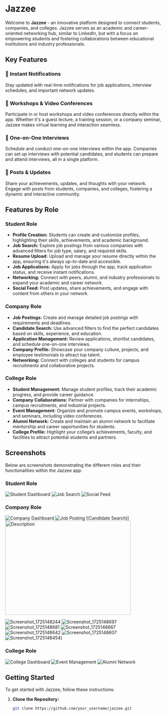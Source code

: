 # Jazzee

Welcome to **Jazzee** - an innovative platform designed to connect students, companies, and colleges. Jazzee serves as an academic and career-oriented networking hub, similar to LinkedIn, but with a focus on empowering students and fostering collaborations between educational institutions and industry professionals.

## Key Features

### 🔔 Instant Notifications
Stay updated with real-time notifications for job applications, interview schedules, and important network updates.

### 🎥 Workshops & Video Conferences
Participate in or host workshops and video conferences directly within the app. Whether it's a guest lecture, a training session, or a company seminar, Jazzee makes virtual learning and interaction seamless.

### 💼 One-on-One Interviews
Schedule and conduct one-on-one interviews within the app. Companies can set up interviews with potential candidates, and students can prepare and attend interviews, all in a single platform.

### 📝 Posts & Updates
Share your achievements, updates, and thoughts with your network. Engage with posts from students, companies, and colleges, fostering a dynamic and interactive community.

## Features by Role

### Student Role
- **Profile Creation:** Students can create and customize profiles, highlighting their skills, achievements, and academic background.
- **Job Search:** Explore job postings from various companies with advanced filters for job type, salary, and required skills.
- **Resume Upload:** Upload and manage your resume directly within the app, ensuring it's always up-to-date and accessible.
- **Job Applications:** Apply for jobs through the app, track application status, and receive instant notifications.
- **Networking:** Connect with peers, alumni, and industry professionals to expand your academic and career network.
- **Social Feed:** Post updates, share achievements, and engage with content from others in your network.

### Company Role
- **Job Postings:** Create and manage detailed job postings with requirements and deadlines.
- **Candidate Search:** Use advanced filters to find the perfect candidates based on skills, experience, and education.
- **Application Management:** Review applications, shortlist candidates, and schedule one-on-one interviews.
- **Company Profile:** Showcase your company culture, projects, and employee testimonials to attract top talent.
- **Networking:** Connect with colleges and students for campus recruitments and collaborative projects.

### College Role
- **Student Management:** Manage student profiles, track their academic progress, and provide career guidance.
- **Company Collaborations:** Partner with companies for internships, campus recruitments, and industrial projects.
- **Event Management:** Organize and promote campus events, workshops, and seminars, including video conferences.
- **Alumni Network:** Create and maintain an alumni network to facilitate mentorship and career opportunities for students.
- **College Profile:** Highlight your college’s achievements, faculty, and facilities to attract potential students and partners.

## Screenshots

Below are screenshots demonstrating the different roles and their functionalities within the Jazzee app:

### Student Role
![Student Dashboard](path_to_student_dashboard_image)
![Job Search](path_to_job_search_image)
![Social Feed](path_to_social_feed_image)

### Company Role
![Company Dashboard](path_to_company_dashboard_image)
![Job Posting](path_to_job_posting_image)
![Candidate Search](<img src="![Screenshot_1725148289](https://github.com/user-attachments/assets/08b30756-6052-4179-b80e-a27a63d1fe94)" alt="Description" width="400" height="300"/>

![Screenshot_1725148244](https://github.com/user-attachments/assets/1c1a5412-a9ab-4766-8e2d-dc04b2275ed7)
![Screenshot_1725148697](https://github.com/user-attachments/assets/f1dc8371-f9c8-4618-879b-35929a70bd3c)
![Screenshot_1725148681](https://github.com/user-attachments/assets/fd3e84c4-2d87-45d2-97c6-b66c03a32394)
![Screenshot_1725148667](https://github.com/user-attachments/assets/9166c84b-1c7f-4a8d-8b5f-c9ecc92a707d)
![Screenshot_1725148642](https://github.com/user-attachments/assets/8a110b6c-3d79-4c02-9916-3f024abaeacf)
![Screenshot_1725148607](https://github.com/user-attachments/assets/0a57b3b0-b51d-4f40-b1d5-6ead3a84ba5d)
![Screenshot_1725148454](https://github.com/user-attachments/assets/c019629a-4375-4b79-a489-499f47de2921))


### College Role
![College Dashboard](path_to_college_dashboard_image)
![Event Management](path_to_event_management_image)
![Alumni Network](path_to_alumni_network_image)

## Getting Started

To get started with Jazzee, follow these instructions:

1. **Clone the Repository:**
   ```bash
   git clone https://github.com/your_username/jazzee.git
